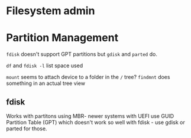 # Filesystem admin

# Partition Management

`fdisk` doesn't support GPT partitions but `gdisk` and `parted` do.

`df` and `fdisk -l` list space used

`mount` seems to attach device to a folder in the `/` tree? `findmnt` does something in an actual tree view

## fdisk

Works with partitons using MBR- newer systems with UEFI use GUID Partition
Table (GPT) which doesn't work so well with fdisk - use gdisk or parted for
those.



